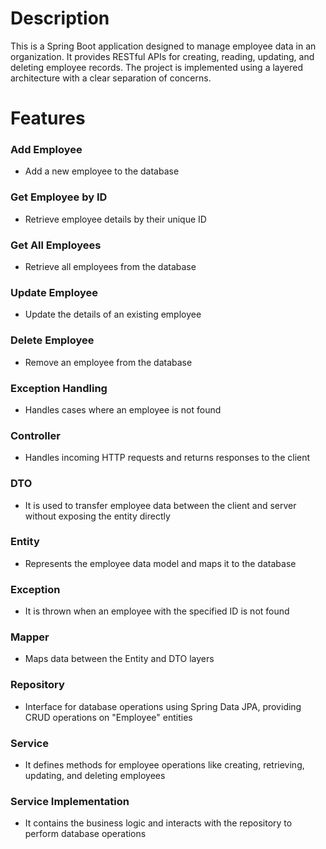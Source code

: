 <h1>Description</h1>
<p>This is a Spring Boot application designed to manage employee data in an organization. It provides RESTful APIs for creating, reading, updating, and deleting employee records. The project is implemented using a layered architecture with a clear separation of concerns.</p>
<h1>Features</h1>
<h3>Add Employee</h3>
<ul>
  <li>Add a new employee to the database</li>
</ul>
<h3>Get Employee by ID</h3> 
<ul>
  <li>Retrieve employee details by their unique ID</li>
</ul>
<h3>Get All Employees</h3>
<ul>
  <li>Retrieve all employees from the database</li>
</ul>
<h3>Update Employee</h3>
<ul>
  <li>Update the details of an existing employee</li>
</ul>
<h3>Delete Employee</h3>
<ul>
  <li>Remove an employee from the database</li>
</ul>
<h3>Exception Handling</h3>
<ul>
  <li>Handles cases where an employee is not found</li>
</ul>
<h3>Controller</h3>
<ul>
  <li>Handles incoming HTTP requests and returns responses to the client</li>
</ul>
<h3>DTO</h3>
<ul>
  <li>It is used to transfer employee data between the client and server without exposing the entity directly</li>
</ul>
<h3>Entity</h3>
<ul>
  <li>Represents the employee data model and maps it to the database</li>
</ul>
<h3>Exception</h3>
<ul>
  <li>It is thrown when an employee with the specified ID is not found</li>
</ul>
<h3>Mapper</h3>
<ul>
  <li>Maps data between the Entity and DTO layers</li>
</ul>
<h3>Repository</h3>
<ul>
  <li>Interface for database operations using Spring Data JPA, providing CRUD operations on "Employee" entities</li>
</ul>
<h3>Service</h3>
<ul>
  <li>It defines methods for employee operations like creating, retrieving, updating, and deleting employees</li>
</ul>
<h3>Service Implementation</h3>
<ul>
  <li>It contains the business logic and interacts with the repository to perform database operations</li>
</ul>
